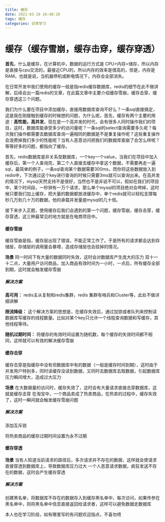 ```yaml
---
title: 缓存
date: 2021-03-10 16:40:10
tags: 缓存
categories: 日常学习
---
```


# 缓存（缓存雪崩，缓存击穿，缓存穿透）

**首先**，什么是缓存，在计算机中，数据的运行方式是 CPU>内存>储存，所以内存是直接与cpu交流的，最接近CPU的，所以内存的效率是很高的，但是，内存是RAM，也就是说，当机器停机或断电情况下，内存会全部消失。

<!-- more -->

在日常开发中我们使用的缓存一般是指redis缓存数据库，redis的细节在此不做讲解，后续会出一篇redis的文章，在此篇文章中主要介绍缓存雪崩，缓存击穿，缓存穿透这三个问题。

 我们为什么要在项目中添加缓存，直接用数据库查询不好么？一条sql直接搞定，这是我在刚接触到缓存的时候想的问题，为什么呢，首先，缓存有两个主要的用途：**高性能，高并发**，现在是一个高并发的时代，会有很多人同时操作我们的项目，这时，数据库能承受多少的访问量呢？一条sql的select查询需要多久呢？每次我们操作都需要去数据库查询一遍相同的数据是不是重复操作呢？这些重复操作会浪费掉我们多少的性能呢？当有人恶意访问把我们的数据库查崩了会怎么样呢？等等好多的问题，都指向了缓存。



首先，redis数据库是非关系型数据库，一个key一个value，当我们在项目中加入缓存后，第一个人查询完，第二个人直接去缓存中拿这个数据，不需要再走一遍sql，最简单的例子，一条sql查询某个数据需要300ms，而你将这些数据放入到redis中，下次通过这个key进行查询的时候只需要3ms就可以查询出来。在高并发的情况下，mysql天然支持不是很好，当然也不是非说不可以，假如在我们的项目中，某个时间段，一秒钟有一万个请求，那么单个mysql的项目绝对会垮掉，这时候只要我们加上缓存，把大量的数据都放进缓存中，单个redis就可以轻松支撑每秒几万到几十万的数据，他的承载并发量是mysql的几十倍。

接下来步入正题，使用缓存后我们会遇到的第一个问题，缓存雪崩，缓存击穿，缓存穿透，这三种最常见的地方就是在电商项目中。

#### 缓存雪崩

缓存雪崩是指，缓存层出现了错误，不能正常工作了。于是所有的请求都会达到存储层，存储层的调用量会暴增，造成存储层也会挂掉的情况。

**场景**
同一时间下有大量的数据同时失效，这时会对数据库产生庞大的压力
双十一十二点，大量用户访问商品，加入商品有效时间为一小时，一点后，所有缓存全部到期，这时就会触发缓存雪崩

##### 解决方案

**高可用：** redis主从复制和redis集群，redis 集群有哨兵和Cluster等，此处不做详细讲解

**限流降级：** 这个解决方案的思想是，在缓存失效后，通过加锁或者队列来控制读数据库写缓存的线程数量。比如对某个key只允许一个线程查询数据和写缓存，其他线程等待。

**随机过期时间：** 将缓存的有效时间设置为随机数，每个缓存的失效时间都不相同，这样就可以有效的解决缓存雪崩

#### 缓存击穿

缓存击穿是指缓存中没有但数据库中有的数据（一般是缓存时间到期），这时由于并发用户特别多，同时读缓存没读到数据，又同时去数据库去取数据，引起数据库压力瞬间增大，造成过大压力

**场景**
在大数据量的访问时，缓存失效了，这时会有大量请求直接击穿数据库，这就是缓存击穿
在淘宝中，一个商品卖成了热卖商品，在热卖的过程中，缓存失效了，这时一瞬间就会触发缓存雪崩问题

##### 解决方案

添加互斥锁

将热卖商品的缓存过期时间设置为永不过期

#### 缓存穿透

**场景**
当有人知道当前请求的路径后，多次请求并不存在的数据，这样就会使请求直接穿透到数据库上，导致数据库压力过大
一个人恶意请求数据，疯狂发送不存在的数据，这时会产生缓存穿透

##### 解决方案

创建黑名单，将数据库不存在的数据存入到缓存黑名单中，每次访问，如果传参在黑名单中，则将黑名单中信息直接返回给请求者，这样可以避免数据走数据库

本人也在学习阶段，如有哪里写的有问题欢迎指点，不喜勿喷
